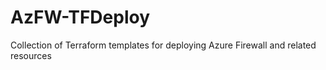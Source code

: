# AzFW-TFDeploy
Collection of Terraform templates for deploying Azure Firewall and related resources
